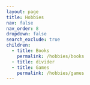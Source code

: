 ```yaml
---
layout: page
title: Hobbies
nav: false
nav_order: 8
dropdown: false
search_exclude: true
children:
  - title: Books
    permalink: /hobbies/books
  - title: divider
  - title: Games
    permalink: /hobbies/games
---
```

